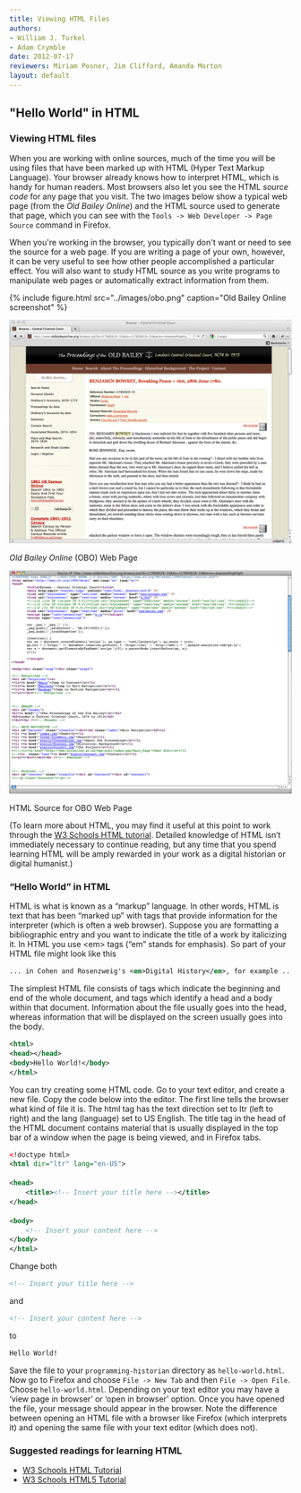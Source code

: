 ```yaml
---
title: Viewing HTML Files
authors:
- William J. Turkel
- Adam Crymble
date: 2012-07-17
reviewers: Miriam Posner, Jim Clifford, Amanda Morton
layout: default
---
```


"Hello World" in HTML
---------------------

### Viewing HTML files

When you are working with online sources, much of the time you will be
using files that have been marked up with HTML (Hyper Text Markup
Language). Your browser already knows how to interpret HTML, which is
handy for human readers. Most browsers also let you see the HTML *source code*
for any page that you visit. The two images below show a typical web
page (from the *Old Bailey Online*) and the HTML source used to generate
that page, which you can see with the
`Tools -> Web Developer -> Page Source` command in Firefox.

When you're working in the browser, you typically don't want or need to
see the source for a web page. If you are writing a page of your own,
however, it can be very useful to see how other people accomplished a
particular effect. You will also want to study HTML source as you write
programs to manipulate web pages or automatically extract information
from them.

{% include figure.html src="../images/obo.png" caption="Old Bailey Online screenshot" %}

![Old Bailey Online screenshot][]

*Old Bailey Online* (OBO) Web Page

![Old Bailey Online page source][]

HTML Source for OBO Web Page

(To learn more about HTML, you may find it useful at this point to work
through the [W3 Schools HTML tutorial][]. Detailed knowledge of HTML
isn’t immediately necessary to continue reading, but any time that you
spend learning HTML will be amply rewarded in your work as a digital
historian or digital humanist.)

### “Hello World” in HTML

HTML is what is known as a “markup” language. In other words, HTML is
text that has been “marked up” with tags that provide information for
the interpreter (which is often a web browser). Suppose you are
formatting a bibliographic entry and you want to indicate the title of a
work by italicizing it. In HTML you use \<em\> tags (“em” stands for
emphasis). So part of your HTML file might look like this

``` xml
... in Cohen and Rosenzweig's <em>Digital History</em>, for example ...
```

The simplest HTML file consists of tags which indicate the beginning and
end of the whole document, and tags which identify a head and a body
within that document. Information about the file usually goes into the
head, whereas information that will be displayed on the screen usually
goes into the body.

``` xml
<html>
<head></head>
<body>Hello World!</body>
</html>
```

You can try creating some HTML code. Go to your text editor, and create
a new file. Copy the code below into the editor. The first line tells
the browser what kind of file it is. The html tag has the text direction
set to ltr (left to right) and the lang (language) set to US English.
The title tag in the head of the HTML document contains material that is
usually displayed in the top bar of a window when the page is being
viewed, and in Firefox tabs.

``` xml
<!doctype html>
<html dir="ltr" lang="en-US">

<head>
    <title><!-- Insert your title here --></title>
</head>

<body>
    <!-- Insert your content here -->
</body>
</html>
```

Change both

``` xml
<!-- Insert your title here -->
```

and

``` xml
<!-- Insert your content here -->
```

to

``` xml
Hello World!
```

Save the file to your `programming-historian` directory as
`hello-world.html`. Now go to Firefox and choose `File -> New Tab` and
then `File -> Open File`. Choose `hello-world.html`. Depending on your
text editor you may have a ‘view page in browser’ or ‘open in browser’
option. Once you have opened the file, your message should appear in the
browser. Note the difference between opening an HTML file with a browser
like Firefox (which interprets it) and opening the same file with your
text editor (which does not).

### Suggested readings for learning HTML

-   [W3 Schools HTML Tutorial][W3 Schools HTML tutorial]
-   [W3 Schools HTML5 Tutorial][]

  [Old Bailey Online screenshot]: ../images/obo.png "obo"
  [Old Bailey Online page source]: ../images/obo-page-source.png
    "obo-page-source"
  [W3 Schools HTML tutorial]: http://www.w3schools.com/html/default.asp
  [W3 Schools HTML5 Tutorial]: http://www.w3schools.com/html/html5_intro.asp
